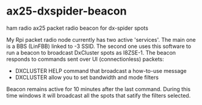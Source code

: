 # ax25-dxspider-beacon
ham radio ax25 packet radio beacon for dx-spider spots

My Rpi packet radio node currently has two active 'services'. 
The main one is a BBS (LinFBB) linked to -3 SSID.
The second one uses this software to run a beacon to broadcast DxCluster spots as I8ZSE-1. 
The beacon responds to commands sent over UI (connectionless) packets:
 - DXCLUSTER HELP command that broadcast a how-to-use message
 - DXCLUSTER <filter> allow you to set bandwidth and mode filters
 
Beacon remains active for 10 minutes after the last command.
During this time windows it will broadcast all the spots that satify the filters selected.
